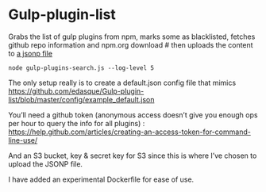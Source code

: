 Gulp-plugin-list
================

Grabs the list of gulp plugins from npm, marks some as blacklisted, fetches github repo information and npm.org download # then uploads the content to [a jsonp file](https://s3.amazonaws.com/bunchofjson/gulp-plugins.jsonp)

```node gulp-plugins-search.js --log-level 5```

The only setup really is to create a default.json config file that mimics https://github.com/edasque/Gulp-plugin-list/blob/master/config/example_default.json

You’ll need a github token (anonymous access doesn’t give you enough ops per hour to query the info for all plugins) : https://help.github.com/articles/creating-an-access-token-for-command-line-use/

And an S3 bucket, key & secret key for S3 since this is where I’ve chosen to upload the JSONP file.

I have added an experimental Dockerfile for ease of use.
